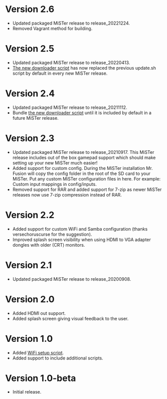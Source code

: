 # Version 2.6

- Updated packaged MiSTer release to release_20221224.
- Removed Vagrant method for building.

# Version 2.5

- Updated packaged MiSTer release to release_20220413.
- [The new downloader script](https://github.com/MiSTer-devel/Downloader_MiSTer) has now replaced
  the previous update.sh script by default in every new MiSTer release.

# Version 2.4

- Updated packaged MiSTer release to release_20211112.
- Bundle [the new downloader script](https://github.com/MiSTer-devel/Downloader_MiSTer) until
  it is included by default in a future MiSTer release.

# Version 2.3

- Updated packaged MiSTer release to release_20210917. This MiSTer release
  includes out of the box gamepad support which should make setting up your new
  MiSTer much easier!
- Added support for custom config. During the MiSTer installation Mr. Fusion will copy the
  config folder in the root of the SD card to your MiSTer. Put any custom MiSTer configuration
  files in here. For example: Custom input mappings in config/inputs.
- Removed support for RAR and added support for 7-zip as newer MiSTer releases
  now use 7-zip compression instead of RAR.

# Version 2.2

- Added support for custom WiFi and Samba configuration (thanks versechoruscurse
  for the suggestion).
- Improved splash screen visibility when using HDMI to VGA adapter dongles with
  older (CRT) monitors.

# Version 2.1

- Updated packaged MiSTer release to release_20200908.

# Version 2.0

- Added HDMI out support.
- Added splash screen giving visual feedback to the user.

# Version 1.0

- Added [WiFi setup script](https://github.com/MiSTer-devel/Scripts_MiSTer/blob/master/other_authors/wifi.sh).
- Added support to include additional scripts.

# Version 1.0-beta

- Initial release.
